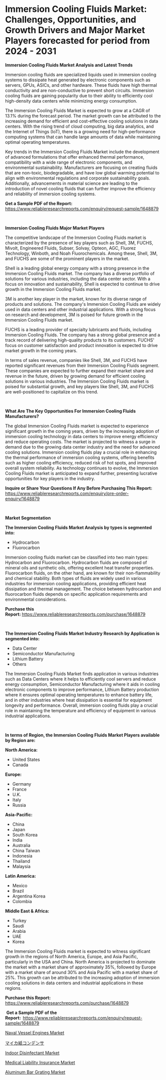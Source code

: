 <p><h1>Immersion Cooling Fluids Market: Challenges, Opportunities, and Growth Drivers and Major Market Players forecasted for period from 2024 - 2031</h1></p><p><strong>Immersion Cooling Fluids Market Analysis and Latest Trends</strong></p>
<p><p>Immersion cooling fluids are specialized liquids used in immersion cooling systems to dissipate heat generated by electronic components such as servers, GPUs, ASICs, and other hardware. These fluids have high thermal conductivity and are non-conductive to prevent short circuits. Immersion cooling fluids are gaining popularity due to their ability to efficiently cool high-density data centers while minimizing energy consumption.</p><p>The Immersion Cooling Fluids Market is expected to grow at a CAGR of 13.1% during the forecast period. The market growth can be attributed to the increasing demand for efficient and cost-effective cooling solutions in data centers. With the rising trend of cloud computing, big data analytics, and the Internet of Things (IoT), there is a growing need for high-performance computing systems that can handle large amounts of data while maintaining optimal operating temperatures.</p><p>Key trends in the Immersion Cooling Fluids Market include the development of advanced formulations that offer enhanced thermal performance, compatibility with a wide range of electronic components, and environmental sustainability. Manufacturers are focusing on creating fluids that are non-toxic, biodegradable, and have low global warming potential to align with environmental regulations and corporate sustainability goals. Additionally, advancements in material science are leading to the introduction of novel cooling fluids that can further improve the efficiency and reliability of immersion cooling systems.</p></p>
<p><strong>Get a Sample PDF of the Report:&nbsp;</strong> <a href="https://www.reliableresearchreports.com/enquiry/request-sample/1648879">https://www.reliableresearchreports.com/enquiry/request-sample/1648879</a></p>
<p>&nbsp;</p>
<p><strong>Immersion Cooling Fluids Major Market Players</strong></p>
<p><p>The competitive landscape of the Immersion Cooling Fluids market is characterized by the presence of key players such as Shell, 3M, FUCHS, Mivolt, Engineered Fluids, Subser, Solvay, Opteon, AGC, Fluorez Technology, Winboth, and Noah Fluorochemicals. Among these, Shell, 3M, and FUCHS are some of the prominent players in the market.</p><p>Shell is a leading global energy company with a strong presence in the Immersion Cooling Fluids market. The company has a diverse portfolio of solutions for various industries, including the data center sector. With a focus on innovation and sustainability, Shell is expected to continue to drive growth in the Immersion Cooling Fluids market.</p><p>3M is another key player in the market, known for its diverse range of products and solutions. The company's Immersion Cooling Fluids are widely used in data centers and other industrial applications. With a strong focus on research and development, 3M is poised for future growth in the Immersion Cooling Fluids market.</p><p>FUCHS is a leading provider of specialty lubricants and fluids, including Immersion Cooling Fluids. The company has a strong global presence and a track record of delivering high-quality products to its customers. FUCHS' focus on customer satisfaction and product innovation is expected to drive market growth in the coming years.</p><p>In terms of sales revenue, companies like Shell, 3M, and FUCHS have reported significant revenues from their Immersion Cooling Fluids segment. These companies are expected to further expand their market share and revenue in the future, driven by growing demand for efficient cooling solutions in various industries. The Immersion Cooling Fluids market is poised for substantial growth, and key players like Shell, 3M, and FUCHS are well-positioned to capitalize on this trend.</p></p>
<p>&nbsp;</p>
<p><strong>What Are The Key Opportunities For Immersion Cooling Fluids Manufacturers?</strong></p>
<p><p>The global Immersion Cooling Fluids market is expected to experience significant growth in the coming years, driven by the increasing adoption of immersion cooling technology in data centers to improve energy efficiency and reduce operating costs. The market is projected to witness a surge in demand due to the growing data center industry and the need for advanced cooling solutions. Immersion cooling fluids play a crucial role in enhancing the thermal performance of immersion cooling systems, offering benefits such as higher cooling efficiency, reduced risk of hot spots, and improved overall system reliability. As technology continues to evolve, the Immersion Cooling Fluids market is anticipated to expand further, presenting lucrative opportunities for key players in the industry.</p></p>
<p><strong>Inquire or Share Your Questions If Any Before Purchasing This Report:</strong> <a href="https://www.reliableresearchreports.com/enquiry/pre-order-enquiry/1648879">https://www.reliableresearchreports.com/enquiry/pre-order-enquiry/1648879</a></p>
<p>&nbsp;</p>
<p><strong>Market Segmentation</strong></p>
<p><strong>The Immersion Cooling Fluids Market Analysis by types is segmented into:</strong></p>
<p><ul><li>Hydrocarbon</li><li>Fluorocarbon</li></ul></p>
<p><p>Immersion cooling fluids market can be classified into two main types: Hydrocarbon and Fluorocarbon. Hydrocarbon fluids are composed of mineral oils and synthetic oils, offering excellent heat transfer properties. Fluorocarbon fluids, on the other hand, are known for their non-flammability and chemical stability. Both types of fluids are widely used in various industries for immersion cooling applications, providing efficient heat dissipation and thermal management. The choice between hydrocarbon and fluorocarbon fluids depends on specific application requirements and environmental considerations.</p></p>
<p><strong>Purchase this Report:&nbsp;</strong><a href="https://www.reliableresearchreports.com/purchase/1648879">https://www.reliableresearchreports.com/purchase/1648879</a></p>
<p>&nbsp;</p>
<p><strong>The Immersion Cooling Fluids Market Industry Research by Application is segmented into:</strong></p>
<p><ul><li>Data Center</li><li>Semiconductor Manufacturing</li><li>Lithium Battery</li><li>Others</li></ul></p>
<p><p>The Immersion Cooling Fluids Market finds application in various industries such as Data Centers where it helps to efficiently cool servers and reduce energy consumption, Semiconductor Manufacturing where it aids in cooling electronic components to improve performance, Lithium Battery production where it ensures optimal operating temperatures to enhance battery life, and in other industries where heat dissipation is essential for equipment longevity and performance. Overall, immersion cooling fluids play a crucial role in maintaining the temperature and efficiency of equipment in various industrial applications.</p></p>
<p>&nbsp;</p>
<p><strong>In terms of Region, the Immersion Cooling Fluids Market Players available by Region are:</strong></p>
<p>
    <p> <strong> North America: </strong>
        <ul>
            <li>United States</li>
            <li>Canada</li>
        </ul>
        </p> 
    <p> <strong> Europe: </strong>
        <ul>
            <li>Germany</li>
            <li>France</li>
            <li>U.K.</li>
            <li>Italy</li>
            <li>Russia</li>
        </ul>
        </p> 
    <p> <strong> Asia-Pacific: </strong>
        <ul>
            <li>China</li>
            <li>Japan</li>
            <li>South Korea</li>
            <li>India</li>
            <li>Australia</li>
            <li>China Taiwan</li>
            <li>Indonesia</li>
            <li>Thailand</li>
            <li>Malaysia</li>
        </ul>
        </p> 
    <p> <strong> Latin America: </strong>
        <ul>
            <li>Mexico</li>
            <li>Brazil</li>
            <li>Argentina Korea</li>
            <li>Colombia</li>
        </ul>
        </p> 
    <p> <strong> Middle East & Africa: </strong>
        <ul>
            <li>Turkey</li>
            <li>Saudi</li>
            <li>Arabia</li>
            <li>UAE</li>
            <li>Korea</li>
        </ul>
    </p>
    </p>
<p><p>The Immersion Cooling Fluids market is expected to witness significant growth in the regions of North America, Europe, and Asia Pacific, particularly in the USA and China. North America is projected to dominate the market with a market share of approximately 35%, followed by Europe with a market share of around 30% and Asia Pacific with a market share of 25%. This growth can be attributed to the increasing adoption of immersion cooling solutions in data centers and industrial applications in these regions.</p></p>
<p><strong>Purchase this Report: </strong><a href="https://www.reliableresearchreports.com/purchase/1648879">https://www.reliableresearchreports.com/purchase/1648879</a></p>
<p>&nbsp;<strong>Get a Sample PDF of the Report:&nbsp;&nbsp;</strong><a href="https://www.reliableresearchreports.com/enquiry/request-sample/1648879">https://www.reliableresearchreports.com/enquiry/request-sample/1648879</a></p>
<p><strong></strong></p>
<p><p><a href="https://flame-sidecar-702.notion.site/Naval-Vessel-Engines-Market-Furnish-Information-about-Market-Size-Market-Share-Market-Dynamics-an-89913643eef54dcb9840aa4d45630ac5">Naval Vessel Engines Market</a></p><p><a href="https://github.com/ycmtqqhvk3273/Market-Research-Report-List-1/blob/main/2631420191706.md">マイカ紙コンデンサ</a></p><p><a href="https://github.com/okotobwrhuteie/Market-Research-Report-List-1/blob/main/indoor-disinfectant-market.md">Indoor Disinfectant Market</a></p><p><a href="https://view.publitas.com/reportprime-1/medical-liability-insurance-market-analysis-examines-its-scope-on-growth-opportunities-and-forecasted-trends-spanning-from-2023-to-2030/">Medical Liability Insurance Market</a></p><p><a href="https://github.com/myacatherineblakecaczo9vcsw/Market-Research-Report-List-1/blob/main/aluminum-bar-grating-market.md">Aluminum Bar Grating Market</a></p></p>